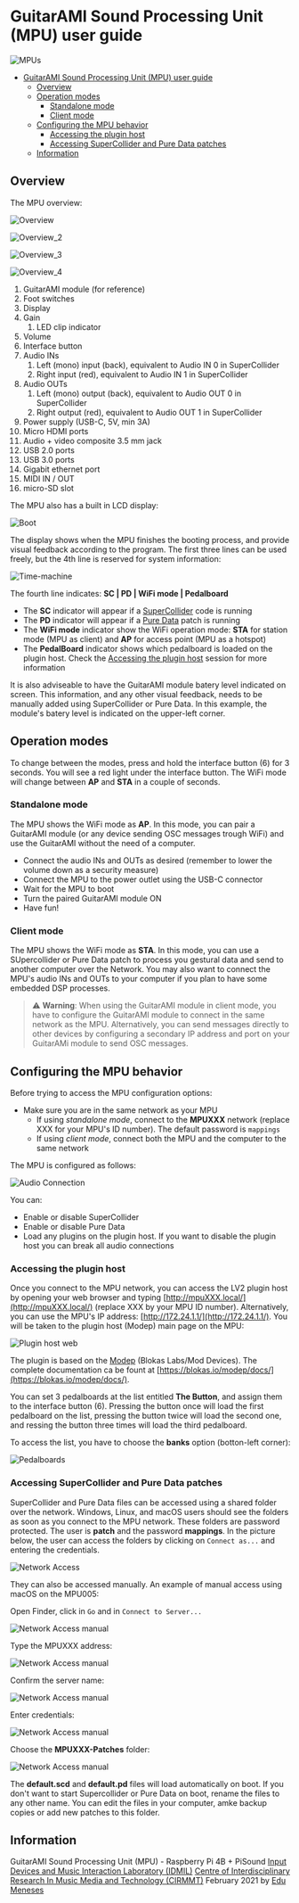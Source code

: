 # GuitarAMI Sound Processing Unit (MPU) user guide

![MPUs](./images_mpu/spus.jpg "MPUs")

- [GuitarAMI Sound Processing Unit (MPU) user guide](#guitarami-sound-processing-unit-mpu-user-guide)
  - [Overview](#overview)
  - [Operation modes](#operation-modes)
    - [Standalone mode](#standalone-mode)
    - [Client mode](#client-mode)
  - [Configuring the MPU behavior](#configuring-the-mpu-behavior)
    - [Accessing the plugin host](#accessing-the-plugin-host)
    - [Accessing SuperCollider and Pure Data patches](#accessing-supercollider-and-pure-data-patches)
  - [Information](#information)

## Overview

The MPU overview:

![Overview](./images_mpu/overview1.jpg "Overview")

![Overview_2](./images_mpu/overview2.jpg "Overview 2")

![Overview_3](./images_mpu/overview3.jpg "Overview 3")

![Overview_4](./images_mpu/overview4.jpg "Overview 4")

1. GuitarAMI module (for reference)
2. Foot switches
3. Display
4. Gain
    1. LED clip indicator
5. Volume
6. Interface button
7. Audio INs
    1. Left (mono) input (back), equivalent to Audio IN 0 in SuperCollider
    1. Right input (red), equivalent to Audio IN 1 in SuperCollider
8. Audio OUTs
    1. Left (mono) output (back), equivalent to Audio OUT 0 in SuperCollider
    1. Right output (red), equivalent to Audio OUT 1 in SuperCollider
9. Power supply (USB-C, 5V, min 3A)
10. Micro HDMI ports
11. Audio + video composite 3.5 mm jack
12. USB 2.0 ports
13. USB 3.0 ports
14. Gigabit ethernet port
15. MIDI IN / OUT
16. micro-SD slot

The MPU also has a built in LCD display:

![Boot](./images_mpu/display_boot.jpg "MPU boot")

The display shows when the MPU finishes the booting process, and provide visual feedback according to the program. The first three lines can be used freely, but the 4th line is reserved for system information:

![Time-machine](./images_mpu/display_tm.jpg "Time-machine screen")

The fourth line indicates: **SC | PD | WiFi mode | Pedalboard**

- The **SC** indicator will appear if a [SuperCollider](https://supercollider.github.io/) code is running
- The **PD** indicator will appear if a [Pure Data](https://puredata.info/) patch is running
- The **WiFi mode** indicator show the WiFi operation mode: **STA** for station mode (MPU as client) and **AP** for access point (MPU as a hotspot)
- The **PedalBoard** indicator shows which pedalboard is loaded on the plugin host. Check the [Accessing the plugin host](#accessing-the-plugin-host) session for more information

It is also adviseable to have the GuitarAMI module batery level indicated on screen. This information, and any other visual feedback, needs to be manually added using SuperCollider or Pure Data. In this example, the module's batery level is indicated on the upper-left corner.

## Operation modes

To change between the modes, press and hold the interface button (6) for 3 seconds. You will see a red light under the interface button. The WiFi mode will change between **AP** and **STA** in a couple of seconds.

### Standalone mode

The MPU shows the WiFi mode as **AP**. In this mode, you can pair a GuitarAMI module (or any device sending OSC messages trough WiFi) and use the GuitarAMI without the need of a computer.

- Connect the audio INs and OUTs as desired (remember to lower the volume down as a security measure)
- Connect the MPU to the power outlet using the USB-C connector
- Wait for the MPU to boot
- Turn the paired GuitarAMI module ON
- Have fun!

### Client mode

The MPU shows the WiFi mode as **STA**. In this mode, you can use a SUpercollider or Pure Data patch to process you gestural data and send to another computer over the Network. You may also want to connect the MPU's audio INs and OUTs to your computer if you plan to have some embedded DSP processes.

> ⚠️ **Warning**: When using the GuitarAMI module in client mode, you have to configure the GuitarAMI module to connect in the same network as the MPU. Alternatively, you can send messages directly to other devices by configuring a secondary IP address and port on your GuitarAMi module to send OSC messages.

## Configuring the MPU behavior

Before trying to access the MPU configuration options:

- Make sure you are in the same network as your MPU
  - If using *standalone mode*, connect to the **MPUXXX** network (replace XXX for your MPU's ID number). The default password is `mappings`
  - If using *client mode*, connect both the MPU and the computer to the same network

The MPU is configured as follows:

![Audio Connection](./images_mpu/audio.jpg "Audio Connection")

You can:

- Enable or disable SuperCollider
- Enable or disable Pure Data
- Load any plugins on the plugin host. If you want to disable the plugin host you can break all audio connections

### Accessing the plugin host

Once you connect to the MPU network, you can access the LV2 plugin host by opening your web browser and typing [http://mpuXXX.local/](http://mpuXXX.local/) (replace XXX by your MPU ID number). Alternatively, you can use the MPU's IP address: [http://172.24.1.1/](http://172.24.1.1/). You will be taken to the plugin host (Modep) main page on the MPU:

![Plugin host web](./images_mpu/plugin_host.jpg "Plugin host web")

The plugin is based on the [Modep](https://blokas.io/modep/) (Blokas Labs/Mod Devices). The complete documentation ca be fount at [https://blokas.io/modep/docs/](https://blokas.io/modep/docs/).

You can set 3 pedalboards at the list entitled **The Button**, and assign them to the interface button (6). Pressing the button once will load the first pedalboard on the list, pressing the button twice will load the second one, and ressing the button three times will load the third pedalboard.

To access the list, you have to choose the **banks** option (botton-left corner):

![Pedalboards](./images_mpu/pedalboards.jpg "Pedalboards")

### Accessing SuperCollider and Pure Data patches

SuperCollider and Pure Data files can be accessed using a shared folder over the network. Windows, Linux, and macOS users should see the folders as soon as you connect to the MPU network. These folders are password protected. The user is **patch** and the password **mappings**. In the picture below, the user can access the folders by clicking on `Connect as...` and entering the credentials.

![Network Access](./images_mpu/samba1.jpg "Network Access")

They can also be accessed manually. An example of manual access using macOS on the MPU005:

Open Finder, click in `Go` and in `Connect to Server...`

![Network Access manual](./images_mpu/samba_manual1.png "Network Access manual")

Type the MPUXXX address:

![Network Access manual](./images_mpu/samba_manual2.png "Network Access manual")

Confirm the server name:

![Network Access manual](./images_mpu/samba_manual3.png "Network Access manual")

Enter credentials:

![Network Access manual](./images_mpu/samba_manual4.png "Network Access manual")

Choose the **MPUXXX-Patches** folder:

![Network Access manual](./images_mpu/samba_manual5.png "Network Access manual")

The **default.scd** and **default.pd** files will load automatically on boot. If you don't want to start Supercollider or Pure Data on boot, rename the files to any other name. You can edit the files in your computer, amke backup copies or add new patches to this folder.

## Information

GuitarAMI Sound Processing Unit (MPU) - Raspberry Pi 4B + PiSound
[Input Devices and Music Interaction Laboratory (IDMIL)](http://www.idmil.org/)
[Centre of Interdisciplinary Research In Music Media and Technology (CIRMMT)](http://www.cirmmt.org/)
February 2021 by [Edu Meneses](http://www.edumeneses.com/)
